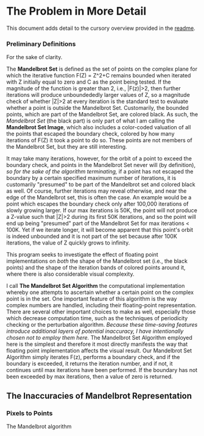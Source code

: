 # The Problem in More Detail
This document adds detail to the cursory overview provided in the [readme]([README.MD](https://github.com/ProfJski/FloatCompMandelbrot#readme)).

### Preliminary Definitions
For the sake of clarity.

The **Mandelbrot Set** is defined as the set of points on the complex plane for which the iterative function F(Z) = Z^2+C remains bounded when iterated with Z initially equal to zero and C as the point being tested.  If the magnitude of the function is greater than 2, i.e., |F(z)|>2, then further iterations will produce unboundededly larger values of Z, so a magnitude check of whether |Z|>2 at every iteration is the standard test to evaluate whether a point is outside the Mandelbrot Set.  Customarily, the bounded points, which are part of the Mandelbrot Set, are colored black.  As such, the *Mandelbrot Set* (the black part) is only part of what I am calling the **Mandelbrot Set Image**, which also includes a color-coded valuation of all the points that escaped the boundary check, colored by how many iterations of F(Z) it took a point to do so.  These points are not members of the Mandelbrot Set, but they are still interesting.

It may take many iterations, however, for the orbit of a point to exceed the boundary check, and points in the Mandelbrot Set never will (by definition), *so for the sake of the algorithm terminating,* if a point has not escaped the boundary by a certain specified maximum number of iterations, it is customarily "presumed" to be part of the Mandelbrot set and colored black as well.  Of course, further iterations may reveal otherwise, and near the edge of the Mandelbrot set, this is often the case.  An example would be a point which escapes the boundary check only after 100,000 iterations of slowly growing larger.  If our max iterations is 50K, the point will not produce a Z-value such that |Z|>2 during its first 50K iterations, and so the point will end up being "presumed" part of the Mandelbrot Set for max iterations < 100K.  Yet if we iterate longer, it will become apparent that this point's orbit is indeed unbounded and it is not part of the set because after 100K iterations, the value of Z quickly grows to infinity.

This program seeks to investigate the effect of floating point implementations on _both_ the shape of the Mandelbrot set (i.e., the black points) and the shape of the iteration bands of colored points around it, where there is also considerable visual complexity.

I call **The Mandelbrot Set Algorithm** the computational implementation whereby one attempts to ascertain whether a certain point on the complex point is in the set.  One important feature of this algorithm is the way complex numbers are handled, including their floating-point representation.  There are several other important choices to make as well, especially those which decrease computation time, such as the techniques of periodicity checking or the perturbation algorithm.  *Because these time-saving features introduce additional layers of potential inaccuracy, I have intentionally chosen not to employ them here.*  The Mandelbrot Set Algorithm employed here is the simplest and therefore it most directly manifests the way that floating point implementation affects the visual result.  Our Mandelbrot Set Algorithm simply iterates F(z), performs a boundary check, and if the boundary is exceeded, it returns the iteration number, and if not, it continues until max iterations have been performed.  If the boundary has not been exceeded by max iterations, then a value of zero is returned.

## The Inaccuracies of Mandelbrot Representation

### Pixels to Points
The Mandelbrot algorithm 
